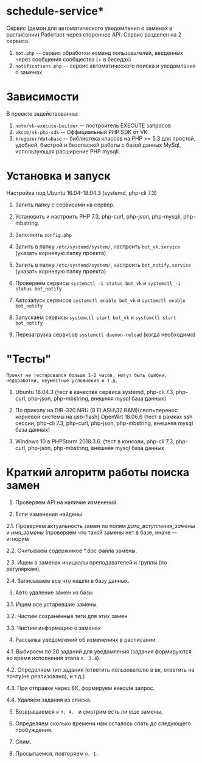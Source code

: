 # schedule-service*

Сервис (демон для автоматического уведомления о заменах в расписании)
Работает через стороннее API.
Сервис разделен на 2 сервиса.
1. `bot.php` -- сервис обработки команд пользователей, введенных через сообщения сообщества (+ в беседах)
2. `notifications.php` -- сервис автоматического поиска и уведомления о заменах
# Зависимости

В проекте задействованны:
1. `notm/vk-execute-builder` -- построитель EXECUTE запросов
3. `vkcom/vk-php-sdk` -- Оффициальный PHP SDK от VK
4. `krugozor/database` -- библиотека классов на PHP >= 5.3 для простой, удобной, быстрой и безопасной работы с базой данных MySql, использующая расширение PHP mysqli.

# Установка и запуск

Настройка под Ubuntu 16.04-18.04.3 (systemd, php-cli 7.3)

1. Залить папку с сервисами на сервер.

1. Установить и настроить PHP 7.3, php-curl, php-json, php-mysqli, php-mbstring.

1. Заполнить `config.php`

2. Залить в папку `/etc/systemd/system/`, настроить `bot_vk.service` (указать корневую папку проекта)
2. Залить в папку `/etc/systemd/system/`, настроить `bot_notify.service` (указать корневую папку проекта)

3. Проверяем сервисы `systemctl -i status bot_vk` и `systemctl -i status bot_notify`

4. Автозапуск сервисов `systemctl enable bot_vk` и `systemctl enable bot_notify`

5. Запускаем сервисы `systemctl start bot_vk` и `systemctl start bot_notify`

6. Перезагрузка сервисов `systemctl daemon-reload` (когда необходимо)

# "Тесты"

``` Проект не тестировался больше 1-2 часов, могут быть ошибки, недоработки, неуместные усложнения и т.д. ```

1. Ubuntu 18.04.3 (тест в качестве сервиса systemd, php-cli 7.3, php-curl, php-json, php-mbstring, внешняя mysql база данных)

2. По приколу на DIR-320 NRU (8 FLASH\32 RAM)(своп+перенос корневой системы на usb-flash) OpenWrt 18.06.6 (тест в рамках ssh сессии, php-cli 7.3, php-curl, php-json, php-mbstring, внешняя mysql база данных)

3. Windows 10 в PHPStorm 2018.3.6. (тест в консоли, php-cli 7.3, php-curl, php-json, php-mbstring, внешняя mysql база данных

# Краткий алгоритм работы поиска замен

1. Проверяем API на наличие изменений.

2. Если изменения найдены

2.1. Проверяем актуальность замен по полям *дата_вступления_замены* и *имя_замены* (проверяем что такой замены нет в базе, иначе -- игнорим

2.2. Считываем содержимое *.doc файла замены.

2.3. Ищем в заменах инициалы преподавателей и группы (по регуляркам).

2.4. Записываем все что нашли в базу данных.

3. Авто удаление замен из базы

3.1. Ищем все устаревшие замены.

3.2. Чистим сохранённые теги для этих замен

3.3. Чистим информацию о заменах

4. Рассылка уведомлений об изменениях в расписании.

4.1. Выбираем по 20 заданий для уведомления (задания формируются во время исполнения этапа `п. 2.4`).

4.2. Определяем тип задания (ответить пользователю в вк, ответить на почту(не реализовано), и т.д.)

4.3. При отправке через ВК, формируем execute запрос. 

4.4. Удаляем задания из списка.

5. Возвращаемся к `п. 4. ` и смотрим есть ли еще замены.

6. Определяем сколько времени нам осталось спать до следующего пробуждения.

7. Спим.

8. Просыпаемся, повторяем `п. 1.` 
